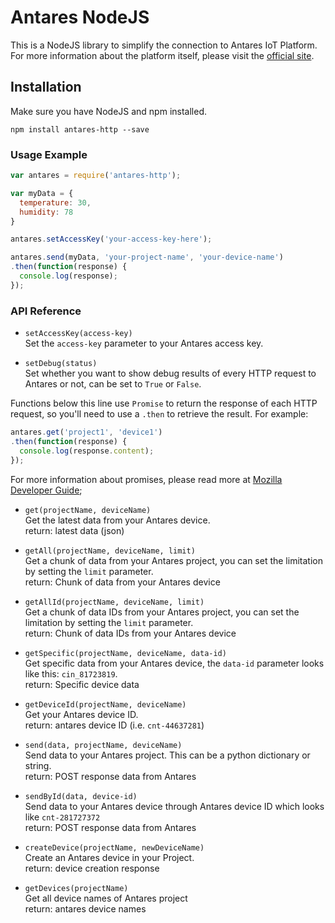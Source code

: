 # Antares NodeJS
This is a NodeJS library to simplify the connection to Antares IoT Platform. For more information about the platform itself, please visit the [official site](https://antares.id).  

## Installation
Make sure you have NodeJS and npm installed.
```
npm install antares-http --save
```

### Usage Example
```js
var antares = require('antares-http');

var myData = {
  temperature: 30,
  humidity: 78
}

antares.setAccessKey('your-access-key-here');

antares.send(myData, 'your-project-name', 'your-device-name')
.then(function(response) {
  console.log(response);
});
```

### API Reference
* `setAccessKey(access-key)`  
Set the `access-key` parameter to your Antares access key.  

* `setDebug(status)`  
Set whether you want to show debug results of every HTTP request to Antares or not, can be set to `True` or `False`.  

Functions below this line use `Promise` to return the response of each HTTP request, so you'll need to use a `.then` to retrieve the result. For example:
```js
antares.get('project1', 'device1')
.then(function(response) {
  console.log(response.content);
});
```
For more information about promises, please read more at [Mozilla Developer Guide](https://developer.mozilla.org/en-US/docs/Web/JavaScript/Guide/Using_promises);

* `get(projectName, deviceName)`  
    Get the latest data from your Antares device.  
    return: latest data (json)  
* `getAll(projectName, deviceName, limit)`  
    Get a chunk of data from your Antares project, you can set the limitation by setting the `limit` parameter.  
    return: Chunk of data from your Antares device  

* `getAllId(projectName, deviceName, limit)`  
    Get a chunk of data IDs from your Antares project, you can set the limitation by setting the `limit` parameter.  
    return: Chunk of data IDs from your Antares device  

* `getSpecific(projectName, deviceName, data-id)`  
    Get specific data from your Antares device, the `data-id` parameter looks like this: `cin_81723819`.  
    return: Specific device data  

* `getDeviceId(projectName, deviceName)`  
    Get your Antares device ID.  
    return: antares device ID (i.e. `cnt-44637281`)  

* `send(data, projectName, deviceName)`  
    Send data to your Antares project. This can be a python dictionary or string.  
    return: POST response data from Antares  

* `sendById(data, device-id)`  
    Send data to your Antares device through Antares device ID which looks like `cnt-281727372`  
    return: POST response data from Antares  

* `createDevice(projectName, newDeviceName)`  
    Create an Antares device in your Project.  
    return: device creation response  

* `getDevices(projectName)`  
    Get all device names of Antares project  
    return: antares device names  
